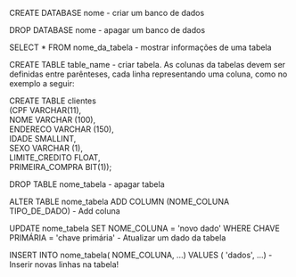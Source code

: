CREATE DATABASE nome - criar um banco de dados

DROP DATABASE nome - apagar um banco de dados

SELECT * FROM nome_da_tabela - mostrar informações de uma tabela

CREATE TABLE table_name - criar tabela. As colunas da tabelas devem ser definidas entre parênteses, cada linha representando uma coluna, como no exemplo a seguir:

CREATE TABLE clientes                                                                                                                                                                                                     
(CPF VARCHAR(11),                                                                                                                                                                                                          
NOME VARCHAR (100),                                                                                                                                                                                                                                
ENDERECO VARCHAR (150),                                                                                                                                                    
IDADE SMALLINT,                                                                                                                                                             
SEXO VARCHAR (1),                                                                                                                                                          
LIMITE_CREDITO FLOAT,                                                                                                                                                                               
PRIMEIRA_COMPRA BIT(1));                                                                                                                                                                                                                                                                                                                                                                                                             

DROP TABLE nome_tabela - apagar tabela

ALTER TABLE nome_tabela ADD COLUMN (NOME_COLUNA TIPO_DE_DADO) - Add coluna

UPDATE nome_tabela SET NOME_COLUNA = 'novo dado'  WHERE CHAVE PRIMÁRIA = 'chave primária' - Atualizar um dado da tabela 

INSERT INTO nome_tabela( NOME_COLUNA, ...) VALUES ( 'dados', ...) - Inserir novas linhas na tabela!
